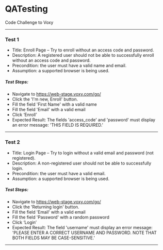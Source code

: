 # QATesting
Code Challenge to Voxy

-------------------
### Test 1

- Title: Enroll Page – Try to enroll without an access code and password.
- Description: A registered user should not be able to successfully enroll without an access code and password.
- Precondition: the user must have a valid name and email.
- Assumption: a supported browser is being used.



##### Test Steps:

- Navigate to https://web-stage.voxy.com/go/
- Click the 'I'm new, Enroll' button.
- Fill the field 'First Name' with a valid name
- Fill the field 'Email' with a valid email
- Click ‘Enroll’
- Expected Result: The fields 'access_code' and 'password' must display an error message: 'THIS FIELD IS REQUIRED.'


-------------------
### Test 2

- Title: Login Page – Try to login without a valid email and password (not registered).
- Description: A non-registered user should not be able to successfully login.
- Precondition: the user must have a valid email.
- Assumption: a supported browser is being used.



##### Test Steps:

- Navigate to https://web-stage.voxy.com/go/
- Click the 'Returning login' button.
- Fill the field 'Email' with a valid email
- Fill the field 'Password' with a random password
- Click ‘Login’
- Expected Result: The field 'username' must display an error message: 'PLEASE ENTER A CORRECT USERNAME AND PASSWORD. NOTE THAT BOTH FIELDS MAY BE CASE-SENSITIVE.'


-------------------